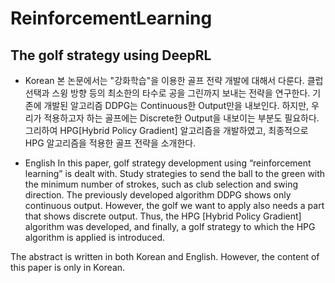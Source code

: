 # ReinforcementLearning

## The golf strategy using DeepRL

* Korean
  본 논문에서는 "강화학습"을 이용한 골프 전략 개발에 대해서 다룬다.
  클럽선택과 스윙 방향 등의 최소한의 타수로 공을 그린까지 보내는 전략을 연구한다.
  기존에 개발된 알고리즘 DDPG는 Continuous한 Output만을 내보인다.
  하지만, 우리가 적용하고자 하는 골프에는 Discrete한 Output을 내보이는 부분도 필요하다.
  그리하여 HPG[Hybrid Policy Gradient] 알고리즘을 개발하였고, 
  최종적으로 HPG 알고리즘을 적용한 골프 전략을 소개한다.

* English
  In this paper, golf strategy development using “reinforcement learning” is dealt with. 
  Study strategies to send the ball to the green with the minimum number of strokes, 
  such as club selection and swing direction.
  The previously developed algorithm DDPG shows only continuous output.
  However, the golf we want to apply also needs a part that shows discrete output.
  Thus, the HPG [Hybrid Policy Gradient] algorithm was developed, and finally, 
  a golf strategy to which the HPG algorithm is applied is introduced.

The abstract is written in both Korean and English. 
However, the content of this paper is only in Korean.
